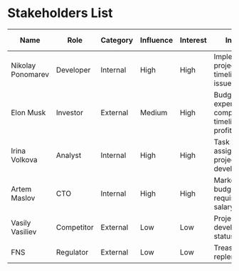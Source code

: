 # Stakeholders List

| Name              | Role       | Category | Influence | Interest | Interests                                             | Contacts                  | Contact Frequency | Additional Notes |
|-------------------|------------|----------|-----------|----------|-------------------------------------------------------|---------------------------|-------------------|------------------|
| Nikolay Ponomarev | Developer  | Internal | High      | High     | Implementation, project status, timelines, issues     | nick.ponomarev@gmail.com  | 24/7              |                  |
| Elon Musk         | Investor   | External | Medium    | High     | Budget, expenses, completion timelines, profitability | +1 (077) 223 22 11        | Weekly            |                  |
| Irina Volkova     | Analyst    | Internal | High      | High     | Task assignment, project development                  | Telegram: @volokova       | Weekdays          |                  |
| Artem Maslov      | CTO        | Internal | High      | High     | Marketing, budget, requirements, salary               | maslov.artem@email.dom    | Daily             |                  |
| Vasily Vasiliev   | Competitor | External | Low       | Low      | Project development status                            | vasiliev@email.dom        | -                 |                  |
| FNS               | Regulator  | External | Low       | Low      | Treasury replenishment                                | https://www.nalog.gov.ru/ | Weekdays          |                  |
